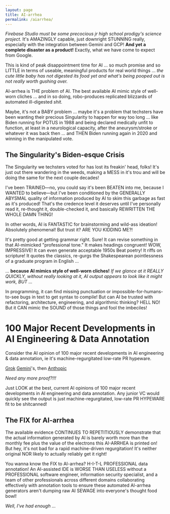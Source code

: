 ```yaml
---
layout: page
title: AI-arrhea
permalink: /aiarrhea/
---
```


*Firebase Studio must be some precocious jr high school prodigy's science project.*  It's AMAZINGLY capable, just downright STUNNING really, especially with the integration between Gemini and GCP!  **And yet a complete disaster as a product!** Exactly, what we have come to expect from Google.

This is kind of peak disappointment time for AI ... so much promise and so LITTLE in terms of useable, meaningful products for real world things ... *the cute little baby has not digested its food yet and what's being pooped out is not really worth gushing over.*

AI-arrhea is THE problem of AI. The best available AI mimic style of well-worn cliches ... and in so doing, robo-produces replicated blizzards of automated ill-digested *shit.* 

Maybe, it's not a BABY problem ... maybe it's a problem that techsters have been wanting their precious Singularity to happen for way too long ... like Biden running for POTUS in 1988 and being declared medically unfit to function, at least in a neurological capacity, after the aneurysm/stroke or whatever it was back then ... and THEN Biden running again in 2020 and winning in the manipulated vote.

## The Singularity's Biden-esque Crisis

The Singularity we techsters voted for has lost its freakin' head, folks! It's just out there wandering in the weeds, making a MESS in it's trou and will be doing the same for the next couple decades!

I've been TRAINED—no, you could say it's been BEATEN into me, because I WANTED to believe—but I've been conditioned by the GENERALLY ABYSMAL quality of information produced by AI to skim this garbage as fast as it's produced! That's the credence level it deserves until I've personally read it, re-thought it, double-checked it, and basically REWRITTEN THE WHOLE DAMN THING!

In other words, AI is FANTASTIC for brainstorming and wild-ass ideation! Absolutely phenomenal! But trust it? ARE YOU KIDDING ME?!

It's pretty good at getting grammar right. Sure! It can revise something in that AI-mimicked "professional tone." It makes headings congruent! WOW, IMPRESSIVE! It can even generate acceptable 1950s Beat poetry! It riffs on scripture! It quotes the classics, re-gurgs the Shakespearean pointlessness of a graduate program in English ... 

... **because AI mimics style of well-worn cliches!**  *If we glance at it REALLY QUICKLY, without really looking at it, AI output *appears* to look like it might work, BUT ...*

In programming, it can find missing punctuation or impossible-for-humans-to-see bugs in text to get syntax to compile! But can AI be trusted with refactoring, architecture, engineering, and algorithmic thinking? HELL NO! But it CAN mimic the SOUND of those things and fool the imbeciles!

# 100 Major Recent Developments in AI Engineering & Data Annotation

Consider the AI opinion of 100 major recent developments in AI engineering & data annotation, ie it's machine-regurgitated low-rate PR hypeware.

[Grok](https://x.com/i/grok/share/sYDuWURScxKU6SJ2GuCWgRRVE) [Gemini](#https://g.co/gemini/share/12e3cce9e928)'s, then [Anthopic](https://claude.ai/share/9bd476db-6251-4688-970c-f7edd6a60b5f)

*Need any more proof?!!!*

Just LOOK at the best, current AI opinions of 100 major recent developments in AI engineering and data annotation. Any junior VC would quickly see the output is just machine-regurgitated, low-rate PR HYPEWARE fit to be shitcanned!

## The FIX for AI-arrhea

The available evidence CONTINUES TO REPETITIOUSLY demonstrate that the actual information generated by AI is barely worth more than the monthly fee plus the value of the electrons this AI-ARRHEA is printed on! But hey, it's not bad for a rapid machine-driven regurgitation! It's neither original NOR likely to actually reliably get it right!

You wanna know the FIX to AI-arrhea? H-I-T-L PROFESSIONAL data annotation! An AI-assisted IDE is WORSE THAN USELESS without a PROFESSIONAL software engineer, information security specialist, and a team of other professionals across different domains collaborating effectively with annotation tools to ensure these automated AI-arrhea generators aren't dumping raw AI SEWAGE into everyone's thought food bowl!

*Well, I've had enough ...*

